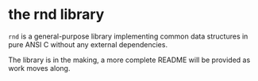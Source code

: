 # the rnd library

`rnd` is a general-purpose library implementing common data structures in pure
ANSI C without any external dependencies.

The library is in the making, a more complete README will be provided as work
moves along.

